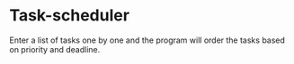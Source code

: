# Task-scheduler
Enter a list of tasks one by one and the program will order the tasks based on priority and deadline.
